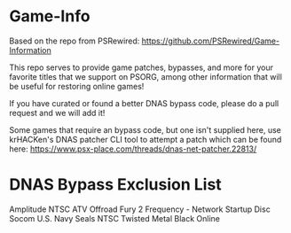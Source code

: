 # Game-Info

Based on the repo from PSRewired: https://github.com/PSRewired/Game-Information

This repo serves to provide game patches, bypasses, and more for your favorite titles that we support on PSORG, among other information that will be useful for restoring online games!

If you have curated or found a better DNAS bypass code, please do a pull request and we will add it!

Some games that require an bypass code, but one isn't supplied here, use krHACKen's DNAS patcher CLI tool to attempt a patch which can be found here: https://www.psx-place.com/threads/dnas-net-patcher.22813/

# DNAS Bypass Exclusion List

Amplitude NTSC
ATV Offroad Fury 2
Frequency - Network Startup Disc
Socom U.S. Navy Seals NTSC
Twisted Metal Black Online
